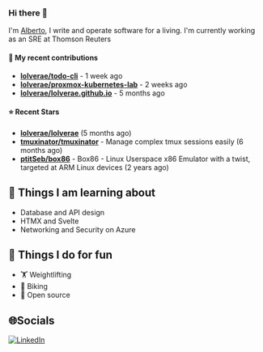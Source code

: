 ### Hi there 👋

I'm [Alberto](https://albertolvera.com), I write and operate software for a living. I'm currently working as an SRE at Thomson Reuters

#### 🚀 My recent contributions
- **[lolverae/todo-cli](https://github.com/lolverae/todo-cli)** - 1 week ago
- **[lolverae/proxmox-kubernetes-lab](https://github.com/lolverae/proxmox-kubernetes-lab)** - 2 weeks ago
- **[lolverae/lolverae.github.io](https://github.com/lolverae/lolverae.github.io)** - 5 months ago

#### ⭐ Recent Stars
- **[lolverae/lolverae](https://github.com/lolverae/lolverae)** (5 months ago)
- **[tmuxinator/tmuxinator](https://github.com/tmuxinator/tmuxinator)** - Manage complex tmux sessions easily (6 months ago)
- **[ptitSeb/box86](https://github.com/ptitSeb/box86)** - Box86 - Linux Userspace x86 Emulator with a twist, targeted at ARM Linux devices (2 years ago)

## 📖 Things I am learning about

- Database and API design
- HTMX and Svelte
- Networking and Security on Azure

## 💪 Things I do for fun

- 🏋 Weightlifting
- 🚴 Biking
- 🤼 Open source

## 🌐Socials
[![LinkedIn](https://img.shields.io/badge/LinkedIn-%230077B5.svg?logo=linkedin&logoColor=white)](https://www.linkedin.com/in/luis-alberto-olvera/)

